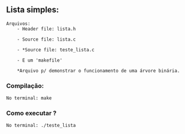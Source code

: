 ## Lista simples:
    Arquivos:
        - Header file: lista.h
        
        - Source file: lista.c
        
        - *Source file: teste_lista.c
        
        - E um 'makefile'
            
        *Arquivo p/ demonstrar o funcionamento de uma árvore binária.
### Compilação:
    No terminal: make
### Como executar ?
    No terminal: ./teste_lista
